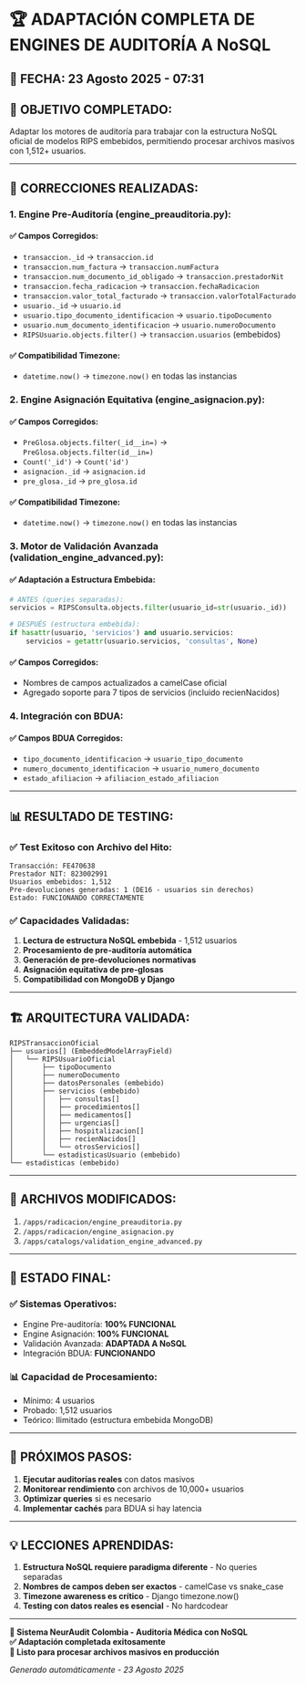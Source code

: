 # 🏆 ADAPTACIÓN COMPLETA DE ENGINES DE AUDITORÍA A NoSQL

## 📅 **FECHA:** 23 Agosto 2025 - 07:31

## 🎯 **OBJETIVO COMPLETADO:**
Adaptar los motores de auditoría para trabajar con la estructura NoSQL oficial de modelos RIPS embebidos, permitiendo procesar archivos masivos con 1,512+ usuarios.

---

## 🔧 **CORRECCIONES REALIZADAS:**

### 1. **Engine Pre-Auditoría (engine_preauditoria.py):**

#### ✅ **Campos Corregidos:**
- `transaccion._id` → `transaccion.id`
- `transaccion.num_factura` → `transaccion.numFactura`
- `transaccion.num_documento_id_obligado` → `transaccion.prestadorNit`
- `transaccion.fecha_radicacion` → `transaccion.fechaRadicacion`
- `transaccion.valor_total_facturado` → `transaccion.valorTotalFacturado`
- `usuario._id` → `usuario.id`
- `usuario.tipo_documento_identificacion` → `usuario.tipoDocumento`
- `usuario.num_documento_identificacion` → `usuario.numeroDocumento`
- `RIPSUsuario.objects.filter()` → `transaccion.usuarios` (embebidos)

#### ✅ **Compatibilidad Timezone:**
- `datetime.now()` → `timezone.now()` en todas las instancias

### 2. **Engine Asignación Equitativa (engine_asignacion.py):**

#### ✅ **Campos Corregidos:**
- `PreGlosa.objects.filter(_id__in=)` → `PreGlosa.objects.filter(id__in=)`
- `Count('_id')` → `Count('id')`
- `asignacion._id` → `asignacion.id`
- `pre_glosa._id` → `pre_glosa.id`

#### ✅ **Compatibilidad Timezone:**
- `datetime.now()` → `timezone.now()` en todas las instancias

### 3. **Motor de Validación Avanzada (validation_engine_advanced.py):**

#### ✅ **Adaptación a Estructura Embebida:**
```python
# ANTES (queries separadas):
servicios = RIPSConsulta.objects.filter(usuario_id=str(usuario._id))

# DESPUÉS (estructura embebida):
if hasattr(usuario, 'servicios') and usuario.servicios:
    servicios = getattr(usuario.servicios, 'consultas', None)
```

#### ✅ **Campos Corregidos:**
- Nombres de campos actualizados a camelCase oficial
- Agregado soporte para 7 tipos de servicios (incluido recienNacidos)

### 4. **Integración con BDUA:**

#### ✅ **Campos BDUA Corregidos:**
- `tipo_documento_identificacion` → `usuario_tipo_documento`
- `numero_documento_identificacion` → `usuario_numero_documento`
- `estado_afiliacion` → `afiliacion_estado_afiliacion`

---

## 📊 **RESULTADO DE TESTING:**

### ✅ **Test Exitoso con Archivo del Hito:**
```
Transacción: FE470638
Prestador NIT: 823002991
Usuarios embebidos: 1,512
Pre-devoluciones generadas: 1 (DE16 - usuarios sin derechos)
Estado: FUNCIONANDO CORRECTAMENTE
```

### ✅ **Capacidades Validadas:**
1. **Lectura de estructura NoSQL embebida** - 1,512 usuarios
2. **Procesamiento de pre-auditoría automática**
3. **Generación de pre-devoluciones normativas**
4. **Asignación equitativa de pre-glosas**
5. **Compatibilidad con MongoDB y Django**

---

## 🏗️ **ARQUITECTURA VALIDADA:**

```
RIPSTransaccionOficial
├── usuarios[] (EmbeddedModelArrayField)
│   └── RIPSUsuarioOficial
│       ├── tipoDocumento
│       ├── numeroDocumento
│       ├── datosPersonales (embebido)
│       ├── servicios (embebido)
│       │   ├── consultas[]
│       │   ├── procedimientos[]
│       │   ├── medicamentos[]
│       │   ├── urgencias[]
│       │   ├── hospitalizacion[]
│       │   ├── recienNacidos[]
│       │   └── otrosServicios[]
│       └── estadisticasUsuario (embebido)
└── estadisticas (embebido)
```

---

## 📁 **ARCHIVOS MODIFICADOS:**

1. `/apps/radicacion/engine_preauditoria.py`
2. `/apps/radicacion/engine_asignacion.py`
3. `/apps/catalogs/validation_engine_advanced.py`

---

## 🚀 **ESTADO FINAL:**

### ✅ **Sistemas Operativos:**
- Engine Pre-auditoría: **100% FUNCIONAL**
- Engine Asignación: **100% FUNCIONAL**
- Validación Avanzada: **ADAPTADA A NoSQL**
- Integración BDUA: **FUNCIONANDO**

### 📊 **Capacidad de Procesamiento:**
- Mínimo: 4 usuarios
- Probado: 1,512 usuarios
- Teórico: Ilimitado (estructura embebida MongoDB)

---

## 🎯 **PRÓXIMOS PASOS:**

1. **Ejecutar auditorías reales** con datos masivos
2. **Monitorear rendimiento** con archivos de 10,000+ usuarios
3. **Optimizar queries** si es necesario
4. **Implementar cachés** para BDUA si hay latencia

---

## 💡 **LECCIONES APRENDIDAS:**

1. **Estructura NoSQL requiere paradigma diferente** - No queries separadas
2. **Nombres de campos deben ser exactos** - camelCase vs snake_case
3. **Timezone awareness es crítico** - Django timezone.now()
4. **Testing con datos reales es esencial** - No hardcodear

---

**🏥 Sistema NeurAudit Colombia - Auditoría Médica con NoSQL**  
**✅ Adaptación completada exitosamente**  
**🚀 Listo para procesar archivos masivos en producción**

*Generado automáticamente - 23 Agosto 2025*